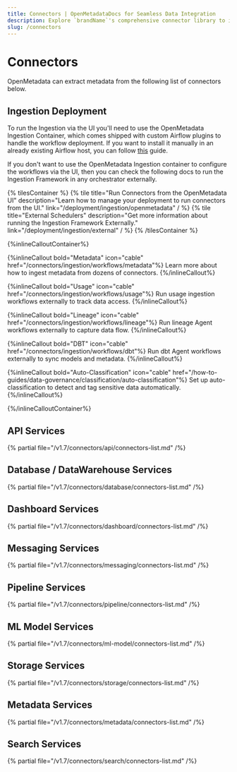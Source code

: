 ```yaml
---
title: Connectors | OpenMetadataDocs for Seamless Data Integration
description: Explore `brandName`'s comprehensive connector library to integrate with databases, dashboards, pipelines, and ML platforms. Easy setup guides included.
slug: /connectors
---
```


# Connectors

OpenMetadata can extract metadata from the following list of connectors below.

## Ingestion Deployment

To run the Ingestion via the UI you'll need to use the OpenMetadata Ingestion Container, which comes shipped with
custom Airflow plugins to handle the workflow deployment. If you want to install it manually in an already existing
Airflow host, you can follow [this](/deployment/ingestion/openmetadata) guide.

If you don't want to use the OpenMetadata Ingestion container to configure the workflows via the UI, then you can check
the following docs to run the Ingestion Framework in any orchestrator externally.

{% tilesContainer %}
{% tile
    title="Run Connectors from the OpenMetadata UI"
    description="Learn how to manage your deployment to run connectors from the UI."
    link="/deployment/ingestion/openmetadata"
  / %}
{% tile
    title="External Schedulers"
    description="Get more information about running the Ingestion Framework Externally."
    link="/deployment/ingestion/external"
  / %}
{% /tilesContainer %}

{%inlineCalloutContainer%}

{%inlineCallout
  bold="Metadata"
  icon="cable"
  href="/connectors/ingestion/workflows/metadata"%}
Learn more about how to ingest metadata from dozens of connectors.
{%/inlineCallout%}

{%inlineCallout
  bold="Usage"
  icon="cable"
  href="/connectors/ingestion/workflows/usage"%}
Run usage ingestion workflows externally to track data access.
{%/inlineCallout%}

{%inlineCallout
  bold="Lineage"
  icon="cable"
  href="/connectors/ingestion/workflows/lineage"%}
Run lineage Agent workflows externally to capture data flow.
{%/inlineCallout%}

{%inlineCallout
  bold="DBT"
  icon="cable"
  href="/connectors/ingestion/workflows/dbt"%}
Run dbt Agent workflows externally to sync models and metadata.
{%/inlineCallout%}

{%inlineCallout
  bold="Auto-Classification"
  icon="cable"
  href="/how-to-guides/data-governance/classification/auto-classification"%}
Set up auto-classification to detect and tag sensitive data automatically.
{%/inlineCallout%}

{%/inlineCalloutContainer%}

## API Services

{% partial file="/v1.7/connectors/api/connectors-list.md" /%}

## Database / DataWarehouse Services

{% partial file="/v1.7/connectors/database/connectors-list.md" /%}

## Dashboard Services

{% partial file="/v1.7/connectors/dashboard/connectors-list.md" /%}

## Messaging Services

{% partial file="/v1.7/connectors/messaging/connectors-list.md" /%}

## Pipeline Services

{% partial file="/v1.7/connectors/pipeline/connectors-list.md" /%}

## ML Model Services

{% partial file="/v1.7/connectors/ml-model/connectors-list.md" /%}

## Storage Services

{% partial file="/v1.7/connectors/storage/connectors-list.md" /%}

## Metadata Services

{% partial file="/v1.7/connectors/metadata/connectors-list.md" /%}

## Search Services

{% partial file="/v1.7/connectors/search/connectors-list.md" /%}

